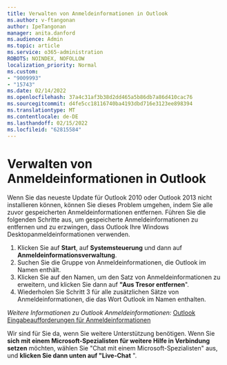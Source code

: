 ```yaml
---
title: Verwalten von Anmeldeinformationen in Outlook
ms.author: v-ftangonan
author: IpeTangonan
manager: anita.danford
ms.audience: Admin
ms.topic: article
ms.service: o365-administration
ROBOTS: NOINDEX, NOFOLLOW
localization_priority: Normal
ms.custom:
- "9009993"
- "15743"
ms.date: 02/14/2022
ms.openlocfilehash: 37a4c31af3b38d2dd465a5b86db7a86d410cac76
ms.sourcegitcommit: d4fe5cc18116740ba4193dbd716e3123ee898394
ms.translationtype: MT
ms.contentlocale: de-DE
ms.lasthandoff: 02/15/2022
ms.locfileid: "62815584"
---
```

# <a name="managing-credentials-in-outlook"></a>Verwalten von Anmeldeinformationen in Outlook

Wenn Sie das neueste Update für Outlook 2010 oder Outlook 2013 nicht installieren können, können Sie dieses Problem umgehen, indem Sie alle zuvor gespeicherten Anmeldeinformationen entfernen. Führen Sie die folgenden Schritte aus, um gespeicherte Anmeldeinformationen zu entfernen und zu erzwingen, dass Outlook Ihre Windows Desktopanmeldeinformationen verwenden.

1. Klicken Sie auf **Start**, auf **Systemsteuerung** und dann auf **Anmeldeinformationsverwaltung**.
2. Suchen Sie die Gruppe von Anmeldeinformationen, die Outlook im Namen enthält.
3. Klicken Sie auf den Namen, um den Satz von Anmeldeinformationen zu erweitern, und klicken Sie dann auf **"Aus Tresor entfernen**".
4. Wiederholen Sie Schritt 3 für alle zusätzlichen Sätze von Anmeldeinformationen, die das Wort Outlook im Namen enthalten.

*Weitere Informationen zu Outlook Anmeldeinformationen:* [Outlook Eingabeaufforderungen für Anmeldeinformationen](https://docs.microsoft.com/outlook/troubleshoot/authentication/outlook-prompts-credentials)

Wir sind für Sie da, wenn Sie weitere Unterstützung benötigen. Wenn Sie **sich mit einem Microsoft-Spezialisten für weitere Hilfe in Verbindung setzen** möchten, wählen Sie "Chat mit einem Microsoft-Spezialisten" aus, und **klicken Sie dann unten auf "Live-Chat** ".
